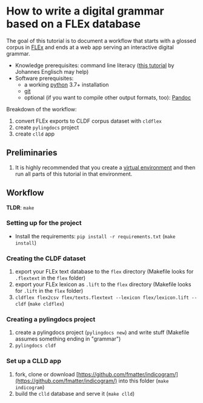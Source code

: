 # How to write a digital grammar based on a FLEx database

The goal of this tutorial is to document a workflow that starts with a glossed corpus in [FLEx](https://software.sil.org/fieldworks/) and ends at a web app serving an interactive digital grammar.

* Knowledge prerequisites: command line literacy ([this tutorial](https://github.com/dictionaria/pydictionaria/blob/master/docs/intro-commandline.md) by Johannes Englisch may help)
* Software prerequisites:
    * a working [python](https://www.python.org/) 3.7+ installation
    * [git](https://www.linode.com/docs/guides/how-to-install-git-on-linux-mac-and-windows/)
    * optional (if you want to compile other output formats, too): [Pandoc](https://pandoc.org/installing.html)

Breakdown of the workflow:
1. convert FLEx exports to CLDF corpus dataset with `cldflex`
2. create `pylingdocs` project
3. create `clld` app

## Preliminaries
1. It is highly recommended that you create a [virtual environment](https://docs.python.org/3/library/venv.html) and then run all parts of this tutorial in that environment.

## Workflow

**TLDR**: `make`

### Setting up for the project
* Install the requirements: `pip install -r requirements.txt` (`make install`)

### Creating the CLDF dataset
1. export your FLEx text database to the `flex` directory (Makefile looks for `.flextext` in the `flex` folder)
2. export your FLEx lexicon as `.lift` to the `flex` directory (Makefile looks for `.lift` in the `flex` folder)
3. `cldflex flex2csv flex/texts.flextext --lexicon flex/lexicon.lift --cldf` (`make cldflex`)

### Creating a pylingdocs project
1. create a pylingdocs project (`pylingdocs new`) and write stuff (Makefile assumes something ending in "grammar")
2. `pylingdocs cldf`

### Set up a CLLD app
1. fork, clone or download [https://github.com/fmatter/indicogram/](https://github.com/fmatter/indicogram/) into this folder (`make indicogram`)
2. build the `clld` database and serve it (`make clld`)